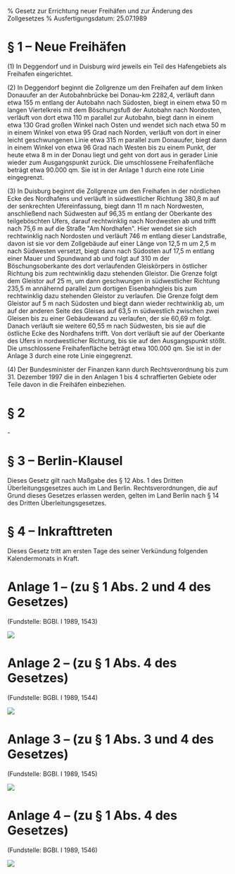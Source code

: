 % Gesetz zur Errichtung neuer Freihäfen und zur Änderung des Zollgesetzes
% Ausfertigungsdatum: 25.07.1989
 
# § 1 – Neue Freihäfen

(1) In Deggendorf und in Duisburg wird jeweils ein Teil des Hafengebiets als Freihafen eingerichtet.

(2) In Deggendorf beginnt die Zollgrenze um den Freihafen auf dem linken Donauufer an der Autobahnbrücke bei Donau-km 2282,4, verläuft dann etwa 155 m entlang der Autobahn nach Südosten, biegt in einem etwa 50 m langen Viertelkreis mit dem Böschungsfuß der Autobahn nach Nordosten, verläuft von dort etwa 110 m parallel zur Autobahn, biegt dann in einem etwa 130 Grad großen Winkel nach Osten und wendet sich nach etwa 50 m in einem Winkel von etwa 95 Grad nach Norden, verläuft von dort in einer leicht geschwungenen Linie etwa 315 m parallel zum Donauufer, biegt dann in einem Winkel von etwa 96 Grad nach Westen bis zu einem Punkt, der heute etwa 8 m in der Donau liegt und geht von dort aus in gerader Linie wieder zum Ausgangspunkt zurück. Die umschlossene Freihafenfläche beträgt etwa 90.000 qm. Sie ist in der Anlage 1 durch eine rote Linie eingegrenzt.

(3) In Duisburg beginnt die Zollgrenze um den Freihafen in der nördlichen Ecke des Nordhafens und verläuft in südwestlicher Richtung 380,8 m auf der senkrechten Ufereinfassung, biegt dann 11 m nach Nordwesten, anschließend nach Südwesten auf 96,35 m entlang der Oberkante des teilgeböschten Ufers, darauf rechtwinklig nach Nordwesten ab und trifft nach 75,6 m auf die Straße "Am Nordhafen". Hier wendet sie sich rechtwinklig nach Nordosten und verläuft 746 m entlang dieser Landstraße, davon ist sie vor dem Zollgebäude auf einer Länge von 12,5 m um 2,5 m nach Südwesten versetzt, biegt dann nach Südosten auf 17,5 m entlang einer Mauer und Spundwand ab und folgt auf 310 m der Böschungsoberkante des dort verlaufenden Gleiskörpers in östlicher Richtung bis zum rechtwinklig dazu stehenden Gleistor. Die Grenze folgt dem Gleistor auf 25 m, um dann geschwungen in südwestlicher Richtung 235,5 m annähernd parallel zum dortigen Eisenbahngleis bis zum rechtwinklig dazu stehenden Gleistor zu verlaufen. Die Grenze folgt dem Gleistor auf 5 m nach Südosten und biegt dann wieder rechtwinklig ab, um auf der anderen Seite des Gleises auf 63,5 m südwestlich zwischen zwei Gleisen bis zu einer Gebäudewand zu verlaufen, der sie 60,69 m folgt. Danach verläuft sie weitere 60,55 m nach Südwesten, bis sie auf die östliche Ecke des Nordhafens trifft. Von dort verläuft sie auf der Oberkante des Ufers in nordwestlicher Richtung, bis sie auf den Ausgangspunkt stößt. Die umschlossene Freihafenfläche beträgt etwa 100.000 qm. Sie ist in der Anlage 3 durch eine rote Linie eingegrenzt.

(4) Der Bundesminister der Finanzen kann durch Rechtsverordnung bis zum 31. Dezember 1997 die in den Anlagen 1 bis 4 schraffierten Gebiete oder Teile davon in die Freihäfen einbeziehen.

# § 2

\-

# § 3 – Berlin-Klausel

Dieses Gesetz gilt nach Maßgabe des § 12 Abs. 1 des Dritten Überleitungsgesetzes auch im Land Berlin. Rechtsverordnungen, die auf Grund dieses Gesetzes erlassen werden, gelten im Land Berlin nach § 14 des Dritten Überleitungsgesetzes.

# § 4 – Inkrafttreten

Dieses Gesetz tritt am ersten Tage des seiner Verkündung folgenden Kalendermonats in Kraft.

# Anlage 1 – (zu § 1 Abs. 2 und 4 des Gesetzes)

(Fundstelle: BGBl. I 1989, 1543)

![](https://www.gesetze-im-internet.de/normengrafiken/bgbl1_1989/j1543_0010.jpg)

# Anlage 2 – (zu § 1 Abs. 4 des Gesetzes)

  

(Fundstelle: BGBl. I 1989, 1544)

![](https://www.gesetze-im-internet.de/normengrafiken/bgbl1_1989/j1544_0010.jpg)

# Anlage 3 – (zu § 1 Abs. 3 und 4 des Gesetzes)

(Fundstelle: BGBl. I 1989, 1545)

![](https://www.gesetze-im-internet.de/normengrafiken/bgbl1_1989/j1545_0010.jpg)

# Anlage 4 – (zu § 1 Abs. 4 des Gesetzes)

(Fundstelle: BGBl. I 1989, 1546)

![](https://www.gesetze-im-internet.de/normengrafiken/bgbl1_1989/j1546_0010.jpg)
